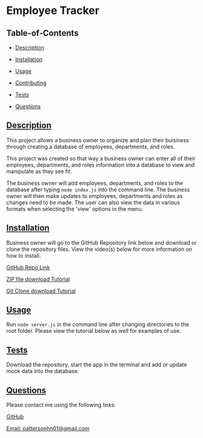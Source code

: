# Employee Tracker
## Table-of-Contents

  * [Description](#description)
  * [Installation](#installation)
  * [Usage](#usage)
   
  * [Contributing](#contributing)
  * [Tests](#tests)
  * [Questions](#questions)
  
  ## [Description](#table-of-contents)

  This project allows a business owner to organize and plan their buisiness through creating a database of employees, departments, and roles.

  This project was created so that way a business owner can enter all of their employees, departments, and roles information into a database to view and manipulate as they see fit.

  The business owner will add employees, departments, and roles to the database after typing `node index.js` into the command line. The business owner will then make updates to employees, departments and roles as changes need to be made. The user can also view the data in various formats when selecting the 'view' options in the menu.

  ## [Installation](#table-of-contents)

  Business owner will go to the GitHub Repository link below and download or clone the repository files. View the video(s) below for more information on how to install.

  [GitHub Repo Link](https://github.com/mjgiannelli/challenge-12-employee-tracker)

  [ZIP file download Tutorial](https://drive.google.com/file/d/1Es77aULk006BU_krKsyRvkA5YwO5_yvE/view)

  [Git Clone download Tutorial](https://drive.google.com/file/d/1i-yD756_Ibe_SUFfAvNI3cTmBkNMfbiq/view)



  ## [Usage](#table-of-contents)

  Run `node server.js` in the command line after changing directories to the root folder. Please view the tutorial below as well for examples of use. 

  ## [Tests](#table-of-contents)

  Download the repository, start the app in the terminal and add or update mock data into the database.

  ## [Questions](#table-of-contents)

  Please contact me using the following links:

  [GitHub](https://github.com/pattersonhn)

  [Email: pattersonhn01@gmail.com](mailto:pattersonhn01@gmail.com)
